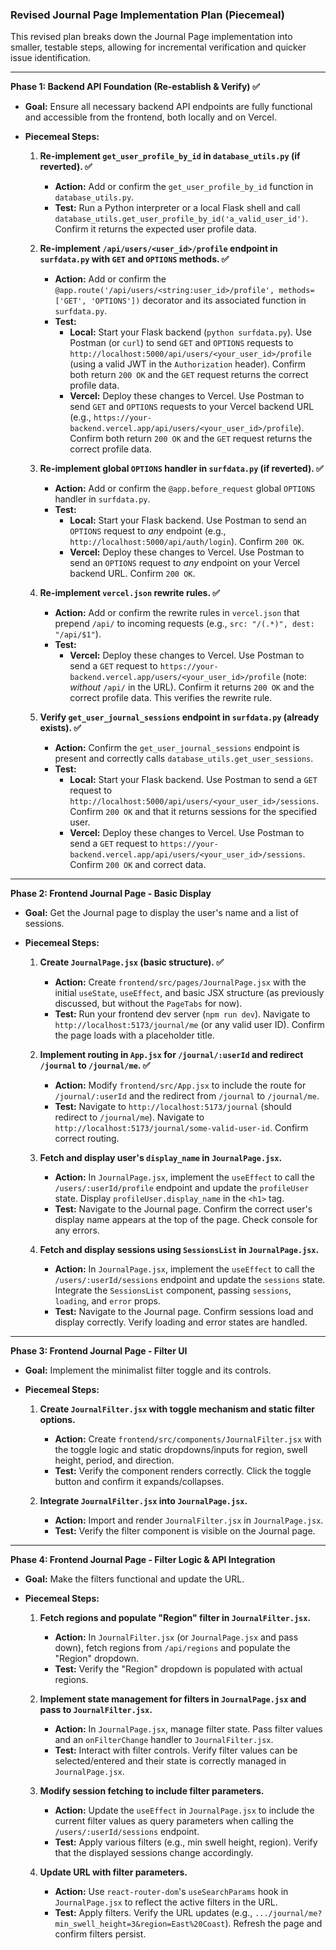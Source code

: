 ### Revised Journal Page Implementation Plan (Piecemeal)

This revised plan breaks down the Journal Page implementation into smaller, testable steps, allowing for incremental verification and quicker issue identification.

---

**Phase 1: Backend API Foundation (Re-establish & Verify) ✅**
*   **Goal:** Ensure all necessary backend API endpoints are fully functional and accessible from the frontend, both locally and on Vercel.
*   **Piecemeal Steps:**

    1.  **Re-implement `get_user_profile_by_id` in `database_utils.py` (if reverted). ✅**
        *   **Action:** Add or confirm the `get_user_profile_by_id` function in `database_utils.py`.
        *   **Test:** Run a Python interpreter or a local Flask shell and call `database_utils.get_user_profile_by_id('a_valid_user_id')`. Confirm it returns the expected user profile data.

    2.  **Re-implement `/api/users/<user_id>/profile` endpoint in `surfdata.py` with `GET` and `OPTIONS` methods. ✅**
        *   **Action:** Add or confirm the `@app.route('/api/users/<string:user_id>/profile', methods=['GET', 'OPTIONS'])` decorator and its associated function in `surfdata.py`.
        *   **Test:**
            *   **Local:** Start your Flask backend (`python surfdata.py`). Use Postman (or `curl`) to send `GET` and `OPTIONS` requests to `http://localhost:5000/api/users/<your_user_id>/profile` (using a valid JWT in the `Authorization` header). Confirm both return `200 OK` and the `GET` request returns the correct profile data.
            *   **Vercel:** Deploy these changes to Vercel. Use Postman to send `GET` and `OPTIONS` requests to your Vercel backend URL (e.g., `https://your-backend.vercel.app/api/users/<your_user_id>/profile`). Confirm both return `200 OK` and the `GET` request returns the correct profile data.

    3.  **Re-implement global `OPTIONS` handler in `surfdata.py` (if reverted). ✅**
        *   **Action:** Add or confirm the `@app.before_request` global `OPTIONS` handler in `surfdata.py`.
        *   **Test:**
            *   **Local:** Start your Flask backend. Use Postman to send an `OPTIONS` request to *any* endpoint (e.g., `http://localhost:5000/api/auth/login`). Confirm `200 OK`.
            *   **Vercel:** Deploy these changes to Vercel. Use Postman to send an `OPTIONS` request to *any* endpoint on your Vercel backend URL. Confirm `200 OK`.

    4.  **Re-implement `vercel.json` rewrite rules. ✅**
        *   **Action:** Add or confirm the rewrite rules in `vercel.json` that prepend `/api/` to incoming requests (e.g., `src: "/(.*)", dest: "/api/$1"`).
        *   **Test:**
            *   **Vercel:** Deploy these changes to Vercel. Use Postman to send a `GET` request to `https://your-backend.vercel.app/users/<your_user_id>/profile` (note: *without* `/api/` in the URL). Confirm it returns `200 OK` and the correct profile data. This verifies the rewrite rule.

    5.  **Verify `get_user_journal_sessions` endpoint in `surfdata.py` (already exists). ✅**
        *   **Action:** Confirm the `get_user_journal_sessions` endpoint is present and correctly calls `database_utils.get_user_sessions`.
        *   **Test:**
            *   **Local:** Start your Flask backend. Use Postman to send a `GET` request to `http://localhost:5000/api/users/<your_user_id>/sessions`. Confirm `200 OK` and that it returns sessions for the specified user.
            *   **Vercel:** Deploy these changes to Vercel. Use Postman to send a `GET` request to `https://your-backend.vercel.app/api/users/<your_user_id>/sessions`. Confirm `200 OK` and correct data.

---

**Phase 2: Frontend Journal Page - Basic Display**
*   **Goal:** Get the Journal page to display the user's name and a list of sessions.
*   **Piecemeal Steps:**

    1.  **Create `JournalPage.jsx` (basic structure). ✅**
        *   **Action:** Create `frontend/src/pages/JournalPage.jsx` with the initial `useState`, `useEffect`, and basic JSX structure (as previously discussed, but without the `PageTabs` for now).
        *   **Test:** Run your frontend dev server (`npm run dev`). Navigate to `http://localhost:5173/journal/me` (or any valid user ID). Confirm the page loads with a placeholder title.

    2.  **Implement routing in `App.jsx` for `/journal/:userId` and redirect `/journal` to `/journal/me`. ✅**
        *   **Action:** Modify `frontend/src/App.jsx` to include the route for `/journal/:userId` and the redirect from `/journal` to `/journal/me`.
        *   **Test:** Navigate to `http://localhost:5173/journal` (should redirect to `/journal/me`). Navigate to `http://localhost:5173/journal/some-valid-user-id`. Confirm correct routing.

    3.  **Fetch and display user's `display_name` in `JournalPage.jsx`.**
        *   **Action:** In `JournalPage.jsx`, implement the `useEffect` to call the `/users/:userId/profile` endpoint and update the `profileUser` state. Display `profileUser.display_name` in the `<h1>` tag.
        *   **Test:** Navigate to the Journal page. Confirm the correct user's display name appears at the top of the page. Check console for any errors.

    4.  **Fetch and display sessions using `SessionsList` in `JournalPage.jsx`.**
        *   **Action:** In `JournalPage.jsx`, implement the `useEffect` to call the `/users/:userId/sessions` endpoint and update the `sessions` state. Integrate the `SessionsList` component, passing `sessions`, `loading`, and `error` props.
        *   **Test:** Navigate to the Journal page. Confirm sessions load and display correctly. Verify loading and error states are handled.

---

**Phase 3: Frontend Journal Page - Filter UI**
*   **Goal:** Implement the minimalist filter toggle and its controls.
*   **Piecemeal Steps:**

    1.  **Create `JournalFilter.jsx` with toggle mechanism and static filter options.**
        *   **Action:** Create `frontend/src/components/JournalFilter.jsx` with the toggle logic and static dropdowns/inputs for region, swell height, period, and direction.
        *   **Test:** Verify the component renders correctly. Click the toggle button and confirm it expands/collapses.

    2.  **Integrate `JournalFilter.jsx` into `JournalPage.jsx`.**
        *   **Action:** Import and render `JournalFilter.jsx` in `JournalPage.jsx`.
        *   **Test:** Verify the filter component is visible on the Journal page.

---

**Phase 4: Frontend Journal Page - Filter Logic & API Integration**
*   **Goal:** Make the filters functional and update the URL.
*   **Piecemeal Steps:**

    1.  **Fetch regions and populate "Region" filter in `JournalFilter.jsx`.**
        *   **Action:** In `JournalFilter.jsx` (or `JournalPage.jsx` and pass down), fetch regions from `/api/regions` and populate the "Region" dropdown.
        *   **Test:** Verify the "Region" dropdown is populated with actual regions.

    2.  **Implement state management for filters in `JournalPage.jsx` and pass to `JournalFilter.jsx`.**
        *   **Action:** In `JournalPage.jsx`, manage filter state. Pass filter values and an `onFilterChange` handler to `JournalFilter.jsx`.
        *   **Test:** Interact with filter controls. Verify filter values can be selected/entered and their state is correctly managed in `JournalPage.jsx`.

    3.  **Modify session fetching to include filter parameters.**
        *   **Action:** Update the `useEffect` in `JournalPage.jsx` to include the current filter values as query parameters when calling the `/users/:userId/sessions` endpoint.
        *   **Test:** Apply various filters (e.g., min swell height, region). Verify that the displayed sessions change accordingly.

    4.  **Update URL with filter parameters.**
        *   **Action:** Use `react-router-dom`'s `useSearchParams` hook in `JournalPage.jsx` to reflect the active filters in the URL.
        *   **Test:** Apply filters. Verify the URL updates (e.g., `.../journal/me?min_swell_height=3&region=East%20Coast`). Refresh the page and confirm filters persist.

